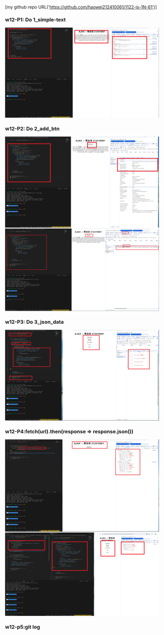 [my github repo URL('https://github.com/haowei212410061/1122-js-1N-61')]

### w12-P1: Do 1_simple-text

![](w12-p1.png)

### w12-P2: Do 2_add_btn


![](w12-p2-1.png)
![](w12-p2-2.png)

### w12-P3:  Do 3_json_data

![](w12-p3.png)

### w12-P4:fetch(url).then(response => response.json())

![](w12-p4-1.png)
![](w12-p4-2.png)

### w12-p5:git log

```



```
